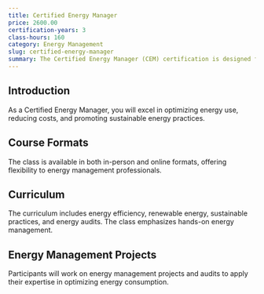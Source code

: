 ```yaml
---
title: Certified Energy Manager
price: 2600.00
certification-years: 3
class-hours: 160
category: Energy Management
slug: certified-energy-manager
summary: The Certified Energy Manager (CEM) certification is designed for professionals in energy management and conservation roles. This comprehensive class covers energy efficiency, renewable energy, and sustainable practices. It equips candidates with the skills needed to optimize energy use and reduce costs.
---
```


## Introduction

As a Certified Energy Manager, you will excel in optimizing energy use, reducing costs, and promoting sustainable energy practices.

## Course Formats

The class is available in both in-person and online formats, offering flexibility to energy management professionals.

## Curriculum

The curriculum includes energy efficiency, renewable energy, sustainable practices, and energy audits. The class emphasizes hands-on energy management.

## Energy Management Projects

Participants will work on energy management projects and audits to apply their expertise in optimizing energy consumption.

